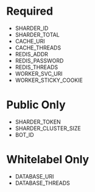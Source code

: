 # Required

- SHARDER_ID
- SHARDER_TOTAL
- CACHE_URI
- CACHE_THREADS
- REDIS_ADDR
- REDIS_PASSWORD
- REDIS_THREADS
- WORKER_SVC_URI
- WORKER_STICKY_COOKIE

# Public Only

- SHARDER_TOKEN
- SHARDER_CLUSTER_SIZE
- BOT_ID

# Whitelabel Only

- DATABASE_URI
- DATABASE_THREADS
